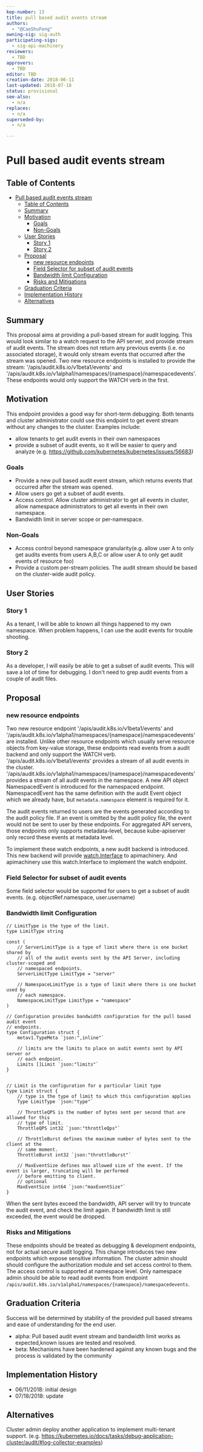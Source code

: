 ```yaml
---
kep-number: 13
title: pull based audit events stream
authors:
  - "@CaoShuFeng"
owning-sig: sig-auth
participating-sigs:
  - sig-api-machinery
reviewers:
  - TBD
approvers:
  - TBD
editor: TBD
creation-date: 2018-06-11
last-updated: 2018-07-18
status: provisional
see-also:
  - n/a
replaces:
  - n/a
superseded-by:
  - n/a

---
```


# Pull based audit events stream

## Table of Contents
* [Pull based audit events stream](#pull-based-audit-events-stream)
   * [Table of Contents](#table-of-contents)
   * [Summary](#summary)
   * [Motivation](#motivation)
      * [Goals](#goals)
      * [Non-Goals](#non-goals)
   * [User Stories](#user-stories)
      * [Story 1](#story-1)
      * [Story 2](#story-2)
   * [Proposal](#proposal)
      * [new resource endpoints](#new-resource-endpoints)
      * [Field Selector for subset of audit events](#field-selector-for-subset-of-audit-events)
      * [Bandwidth limit Configuration](#bandwidth-limit-configuration)
      * [Risks and Mitigations](#risks-and-mitigations)
   * [Graduation Criteria](#graduation-criteria)
   * [Implementation History](#implementation-history)
   * [Alternatives](#alternatives)

## Summary

This proposal aims at providing a pull-based stream for audit logging. This would look similar to a watch request to the API server, and provide stream of audit events. The stream does not return any previous events (i.e. no associated storage), it would only stream events that occurred after the stream was opened. Two new resource endpoints is installed to provide the stream: '/apis/audit.k8s.io/v1beta1/events' and '/apis/audit.k8s.io/v1alpha1/namespaces/{namespace}/namespacedevents'. These endpoints would only support the WATCH verb in the first.

## Motivation
This endpoint provides a good way for short-term debugging. Both tenants and cluster administrator could use this endpoint to get event stream without any changes to the cluster. Examples include:
- allow tenants to get audit events in their own namespaces
- provide a subset of audit events, so it will be easier to query and analyze (e.g. https://github.com/kubernetes/kubernetes/issues/56683)


### Goals
- Provide a new pull based audit event stream, which returns events that occurred after the stream was opened.
- Allow users go get a subset of audit events.
- Access control. Allow cluster administrator to get all events in cluster, allow namespace administrators to get all events in their own namespace.
- Bandwidth limit in server scope or per-namespace.

### Non-Goals
- Access control beyond namespace granularity(e.g. allow user A to only get audits events from users A,B,C or allow user A to only get audit events of resource foo)
- Provide a custom per-stream policies. The audit stream should be based on the cluster-wide audit policy.

## User Stories

### Story 1
As a tenant, I will be able to known all things happened to my own namespace. When problem happens, I can use the audit events for trouble shooting.

### Story 2
As a developer, I will easily be able to get a subset of audit events. This will save a lot of time for debugging. I don't need to grep audit events from a couple of audit files.

## Proposal

### new resource endpoints
Two new resource endpoint '/apis/audit.k8s.io/v1beta1/events' and '/apis/audit.k8s.io/v1alpha1/namespaces/{namespace}/namespacedevents' are installed.
Unlike other resource endpoints which usually serve resource objects from key-value storage, these endpoints read events from a audit backend and only support the WATCH verb. '/apis/audit.k8s.io/v1beta1/events' provides a stream of all audit events in the cluster. '/apis/audit.k8s.io/v1alpha1/namespaces/{namespace}/namespacedevents' provides a stream of all audit events in the namespace. A new API object NamespacedEvent is introduced for the namespaced endpoint. NamespacedEvent has the same definition with the audit Event object which we already have, but `metadata.namespace` element is required for it.

The audit events returned to users are the events generated according to the audit policy file. If an event is omitted by the audit policy file, the event would not be sent to user by these endpoints. For aggregated API servers, those endpoints only supports metadata-level, because kube-apiserver only record these events at metadata level.

To implement these watch endpoints, a new audit backend is introduced. This new backend will provide [watch.Interface](https://github.com/kubernetes/kubernetes/blob/release-1.11/staging/src/k8s.io/apimachinery/pkg/watch/watch.go#L28) to apimachinery. And apimachinery use this watch.Interface to implement the watch endpoint.

### Field Selector for subset of audit events
Some field selector would be supported for users to get a subset of audit events. (e.g. objectRef.namespace, user.username)

### Bandwidth limit Configuration

```golang
// LimitType is the type of the limit.
type LimitType string

const (
	// ServerLimitType is a type of limit where there is one bucket shared by
	// all of the audit events sent by the API Server, including cluster-scoped and
	// namespaced endpoints.
	ServerLimitType LimitType = "server"

	// NamespaceLimitType is a type of limit where there is one bucket used by
	// each namespace.
	NamespaceLimitType LimitType = "namespace"
)

// Configuration provides bandwidth configuration for the pull based audit event
// endpoints.
type Configuration struct {
	metav1.TypeMeta `json:",inline"`

	// limits are the limits to place on audit events sent by API server or
	// each endpoint.
	Limits []Limit `json:"limits"`
}


// Limit is the configuration for a particular limit type
type Limit struct {
	// type is the type of limit to which this configuration applies
	Type LimitType `json:"type"`

	// ThrottleQPS is the number of bytes sent per second that are allowed for this
	// type of limit.
	ThrottleQPS int32 `json:"throttleQps"`

	// ThrottleBurst defines the maximum number of bytes sent to the client at the
	// same moment.
	ThrottleBurst int32 `json:"throttleBurst"`

	// MaxEventSize defines max allowed size of the event. If the event is larger, truncating will be performed
	// before emitting to client.
	// optional
	MaxEventSize int64 `json:"maxEventSize"`
}
```

When the sent bytes exceed the bandwidth, API server will try to truncate the audit event, and check the limit again. If bandwidth limit is still exceeded, the event would be dropped.


### Risks and Mitigations
These endpoints should be treated as debugging & development endpoints, not for actual secure audit logging.
This change introduces two new endpoints which expose sensitive information. The cluster admin should should configure the authorization module and set access control to them.
The access control is supported at namespace level. Only namespace admin should be able to read audit events from endpoint `/apis/audit.k8s.io/v1alpha1/namespaces/{namespace}/namespacedevents`.

## Graduation Criteria
Success will be determined by stability of the provided pull based streams and ease of understanding for the end user.

* alpha: Pull based audit event stream and bandwidth limit works as expected,known issues are tested and resolved.
* beta: Mechanisms have been hardened against any known bugs and the process is validated by the community

[umbrella issues]: https://github.com/kubernetes/kubernetes/issues/53455

## Implementation History

- 06/11/2018: initial design
- 07/18/2018: update

## Alternatives

Cluster admin deploy another application to implement multi-tenant support. (e.g. https://kubernetes.io/docs/tasks/debug-application-cluster/audit/#log-collector-examples)
